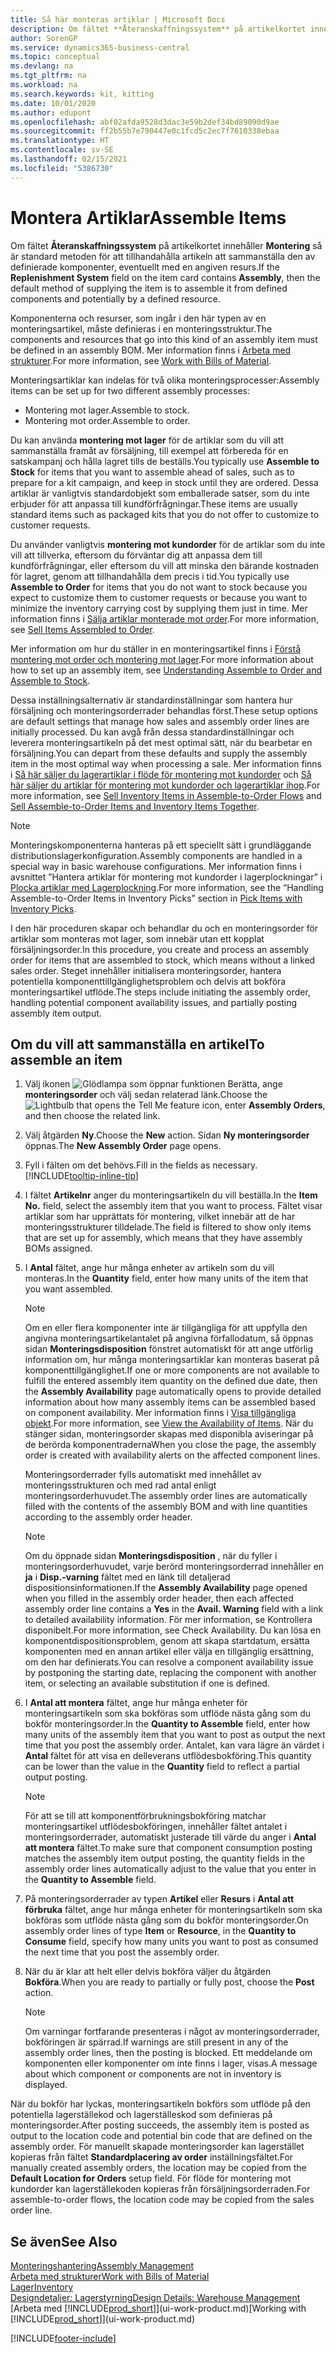 ```yaml
---
title: Så här monteras artiklar | Microsoft Docs
description: Om fältet **Återanskaffningssystem** på artikelkortet innehåller **Montering**, när standard metoden för att tillhandahålla artikeln är att sammanställa från definierade komponenter och eventuellt med en viss resurs.
author: SorenGP
ms.service: dynamics365-business-central
ms.topic: conceptual
ms.devlang: na
ms.tgt_pltfrm: na
ms.workload: na
ms.search.keywords: kit, kitting
ms.date: 10/01/2020
ms.author: edupont
ms.openlocfilehash: abf02afda9528d3dac3e59b2def34bd89090d9ae
ms.sourcegitcommit: ff2b55b7e790447e0c1fcd5c2ec7f7610338ebaa
ms.translationtype: HT
ms.contentlocale: sv-SE
ms.lasthandoff: 02/15/2021
ms.locfileid: "5386730"
---
```

# <a name="assemble-items"></a><span data-ttu-id="94b24-103">Montera Artiklar</span><span class="sxs-lookup"><span data-stu-id="94b24-103">Assemble Items</span></span>
<span data-ttu-id="94b24-104">Om fältet **Återanskaffningssystem** på artikelkortet innehåller **Montering** så är standard metoden för att tillhandahålla artikeln att sammanställa den av definierade komponenter, eventuellt med en angiven resurs.</span><span class="sxs-lookup"><span data-stu-id="94b24-104">If the **Replenishment System** field on the item card contains **Assembly**, then the default method of supplying the item is to assemble it from defined components and potentially by a defined resource.</span></span>  

<span data-ttu-id="94b24-105">Komponenterna och resurser, som ingår i den här typen av en monteringsartikel, måste definieras i en monteringsstruktur.</span><span class="sxs-lookup"><span data-stu-id="94b24-105">The components and resources that go into this kind of an assembly item must be defined in an assembly BOM.</span></span> <span data-ttu-id="94b24-106">Mer information finns i [Arbeta med strukturer](inventory-how-work-BOMs.md).</span><span class="sxs-lookup"><span data-stu-id="94b24-106">For more information, see [Work with Bills of Material](inventory-how-work-BOMs.md).</span></span>  

<span data-ttu-id="94b24-107">Monteringsartiklar kan indelas för två olika monteringsprocesser:</span><span class="sxs-lookup"><span data-stu-id="94b24-107">Assembly items can be set up for two different assembly processes:</span></span>  

-   <span data-ttu-id="94b24-108">Montering mot lager.</span><span class="sxs-lookup"><span data-stu-id="94b24-108">Assemble to stock.</span></span>  
-   <span data-ttu-id="94b24-109">Montering mot order.</span><span class="sxs-lookup"><span data-stu-id="94b24-109">Assemble to order.</span></span>  

<span data-ttu-id="94b24-110">Du kan använda **montering mot lager** för de artiklar som du vill att sammanställa framåt av försäljning, till exempel att förbereda för en satskampanj och hålla lagret tills de beställs.</span><span class="sxs-lookup"><span data-stu-id="94b24-110">You typically use **Assemble to Stock** for items that you want to assemble ahead of sales, such as to prepare for a kit campaign, and keep in stock until they are ordered.</span></span> <span data-ttu-id="94b24-111">Dessa artiklar är vanligtvis standardobjekt som emballerade satser, som du inte erbjuder för att anpassa till kundförfrågningar.</span><span class="sxs-lookup"><span data-stu-id="94b24-111">These items are usually standard items such as packaged kits that you do not offer to customize to customer requests.</span></span>  

<span data-ttu-id="94b24-112">Du använder vanligtvis **montering mot kundorder** för de artiklar som du inte vill att tillverka, eftersom du förväntar dig att anpassa dem till kundförfrågningar, eller eftersom du vill att minska den bärande kostnaden för lagret, genom att tillhandahålla dem precis i tid.</span><span class="sxs-lookup"><span data-stu-id="94b24-112">You typically use **Assemble to Order** for items that you do not want to stock because you expect to customize them to customer requests or because you want to minimize the inventory carrying cost by supplying them just in time.</span></span> <span data-ttu-id="94b24-113">Mer information finns i [Sälja artiklar monterade mot order](assembly-how-to-sell-items-assembled-to-order.md).</span><span class="sxs-lookup"><span data-stu-id="94b24-113">For more information, see [Sell Items Assembled to Order](assembly-how-to-sell-items-assembled-to-order.md).</span></span>  

<span data-ttu-id="94b24-114">Mer information om hur du ställer in en monteringsartikel finns i [Förstå montering mot order och montering mot lager](assembly-assemble-to-order-or-assemble-to-stock.md).</span><span class="sxs-lookup"><span data-stu-id="94b24-114">For more information about how to set up an assembly item, see [Understanding Assemble to Order and Assemble to Stock](assembly-assemble-to-order-or-assemble-to-stock.md).</span></span>  

<span data-ttu-id="94b24-115">Dessa inställningsalternativ är standardinställningar som hantera hur försäljning och monteringsorderrader behandlas först.</span><span class="sxs-lookup"><span data-stu-id="94b24-115">These setup options are default settings that manage how sales and assembly order lines are initially processed.</span></span> <span data-ttu-id="94b24-116">Du kan avgå från dessa standardinställningar och leverera monteringsartikeln på det mest optimal sätt, när du bearbetar en försäljning.</span><span class="sxs-lookup"><span data-stu-id="94b24-116">You can depart from these defaults and supply the assembly item in the most optimal way when processing a sale.</span></span> <span data-ttu-id="94b24-117">Mer information finns i [Så här säljer du lagerartiklar i flöde för montering mot kundorder](assembly-how-to-sell-assemble-to-order-items-and-inventory-items-together.md) och [Så här säljer du artiklar för montering mot kundorder och lagerartiklar ihop](assembly-how-to-sell-assemble-to-order-items-and-inventory-items-together.md).</span><span class="sxs-lookup"><span data-stu-id="94b24-117">For more information, see [Sell Inventory Items in Assemble-to-Order Flows](assembly-how-to-sell-assemble-to-order-items-and-inventory-items-together.md) and [Sell Assemble-to-Order Items and Inventory Items Together](assembly-how-to-sell-assemble-to-order-items-and-inventory-items-together.md).</span></span>

> [!NOTE]  
> <span data-ttu-id="94b24-118">Monteringskomponenterna hanteras på ett speciellt sätt i grundläggande distributionslagerkonfiguration.</span><span class="sxs-lookup"><span data-stu-id="94b24-118">Assembly components are handled in a special way in basic warehouse configurations.</span></span> <span data-ttu-id="94b24-119">Mer information finns i avsnittet ”Hantera artiklar för montering mot kundorder i lagerplockningar” i [Plocka artiklar med Lagerplockning](warehouse-how-to-pick-items-with-inventory-picks.md).</span><span class="sxs-lookup"><span data-stu-id="94b24-119">For more information, see the “Handling Assemble-to-Order Items in Inventory Picks” section in [Pick Items with Inventory Picks](warehouse-how-to-pick-items-with-inventory-picks.md).</span></span>   

<span data-ttu-id="94b24-120">I den här proceduren skapar och behandlar du och en monteringsorder för artiklar som monteras mot lager, som innebär utan ett kopplat försäljningsorder.</span><span class="sxs-lookup"><span data-stu-id="94b24-120">In this procedure, you create and process an assembly order for items that are assembled to stock, which means without a linked sales order.</span></span> <span data-ttu-id="94b24-121">Steget innehåller initialisera monteringsorder, hantera potentiella komponenttillgänglighetsproblem och delvis att bokföra monteringsartikel utflöde.</span><span class="sxs-lookup"><span data-stu-id="94b24-121">The steps include initiating the assembly order, handling potential component availability issues, and partially posting assembly item output.</span></span>

## <a name="to-assemble-an-item"></a><span data-ttu-id="94b24-122">Om du vill att sammanställa en artikel</span><span class="sxs-lookup"><span data-stu-id="94b24-122">To assemble an item</span></span>  
1.  <span data-ttu-id="94b24-123">Välj ikonen ![Glödlampa som öppnar funktionen Berätta](media/ui-search/search_small.png "Berätta vad du vill göra"), ange **monteringsorder** och välj sedan relaterad länk.</span><span class="sxs-lookup"><span data-stu-id="94b24-123">Choose the ![Lightbulb that opens the Tell Me feature](media/ui-search/search_small.png "Tell me what you want to do") icon, enter **Assembly Orders**, and then choose the related link.</span></span>  
2.  <span data-ttu-id="94b24-124">Välj åtgärden **Ny**.</span><span class="sxs-lookup"><span data-stu-id="94b24-124">Choose the **New** action.</span></span> <span data-ttu-id="94b24-125">Sidan **Ny monteringsorder** öppnas.</span><span class="sxs-lookup"><span data-stu-id="94b24-125">The **New Assembly Order** page opens.</span></span>  
3.  <span data-ttu-id="94b24-126">Fyll i fälten om det behövs.</span><span class="sxs-lookup"><span data-stu-id="94b24-126">Fill in the fields as necessary.</span></span> [!INCLUDE[tooltip-inline-tip](includes/tooltip-inline-tip_md.md)]
4.  <span data-ttu-id="94b24-127">I fältet **Artikelnr** anger du monteringsartikeln du vill beställa.</span><span class="sxs-lookup"><span data-stu-id="94b24-127">In the **Item No.** field, select the assembly item that you want to process.</span></span> <span data-ttu-id="94b24-128">Fältet visar artiklar som har upprättats för montering, vilket innebär att de har monteringsstrukturer tilldelade.</span><span class="sxs-lookup"><span data-stu-id="94b24-128">The field is filtered to show only items that are set up for assembly, which means that they have assembly BOMs assigned.</span></span>  
5.  <span data-ttu-id="94b24-129">I **Antal** fältet, ange hur många enheter av artikeln som du vill monteras.</span><span class="sxs-lookup"><span data-stu-id="94b24-129">In the **Quantity** field, enter how many units of the item that you want assembled.</span></span>  

    > [!NOTE]  
    >  <span data-ttu-id="94b24-130">Om en eller flera komponenter inte är tillgängliga för att uppfylla den angivna monteringsartikelantalet på angivna förfallodatum, så öppnas sidan **Monteringsdisposition** fönstret automatiskt för att ange utförlig information om, hur många monteringsartiklar kan monteras baserat på komponenttillgänglighet.</span><span class="sxs-lookup"><span data-stu-id="94b24-130">If one or more components are not available to fulfill the entered assembly item quantity on the defined due date, then the **Assembly Availability** page automatically opens to provide detailed information about how many assembly items can be assembled based on component availability.</span></span> <span data-ttu-id="94b24-131">Mer information finns i [Visa tillgängliga objekt](inventory-how-availability-overview.md).</span><span class="sxs-lookup"><span data-stu-id="94b24-131">For more information, see [View the Availability of Items](inventory-how-availability-overview.md).</span></span> <span data-ttu-id="94b24-132">När du stänger sidan, monteringsorder skapas med disponibla aviseringar på de berörda komponentraderna</span><span class="sxs-lookup"><span data-stu-id="94b24-132">When you close the page, the assembly order is created with availability alerts on the affected component lines.</span></span>  

    <span data-ttu-id="94b24-133">Monteringsorderrader fylls automatiskt med innehållet av monteringsstrukturen och med rad antal enligt monteringsorderhuvudet.</span><span class="sxs-lookup"><span data-stu-id="94b24-133">The assembly order lines are automatically filled with the contents of the assembly BOM and with line quantities according to the assembly order header.</span></span>  

    > [!NOTE]  
    >  <span data-ttu-id="94b24-134">Om du öppnade sidan **Monteringsdisposition** , när du fyller i monteringsorderhuvudet, varje berörd monteringsorderrad innehåller en **ja** i **Disp.-varning** fältet med en länk till detaljerad dispositionsinformationen.</span><span class="sxs-lookup"><span data-stu-id="94b24-134">If the **Assembly Availability** page opened when you filled in the assembly order header, then each affected assembly order line contains a **Yes** in the **Avail. Warning** field with a link to detailed availability information.</span></span> <span data-ttu-id="94b24-135">För mer information, se Kontrollera disponibelt.</span><span class="sxs-lookup"><span data-stu-id="94b24-135">For more information, see Check Availability.</span></span> <span data-ttu-id="94b24-136">Du kan lösa en komponentdispositionsproblem, genom att skapa startdatum, ersätta komponenten med en annan artikel eller välja en tillgänglig ersättning, om den har definierats.</span><span class="sxs-lookup"><span data-stu-id="94b24-136">You can resolve a component availability issue by postponing the starting date, replacing the component with another item, or selecting an available substitution if one is defined.</span></span>  

6.  <span data-ttu-id="94b24-137">I **Antal att montera** fältet, ange hur många enheter för monteringsartikeln som ska bokföras som utflöde nästa gång som du bokför monteringsorder.</span><span class="sxs-lookup"><span data-stu-id="94b24-137">In the **Quantity to Assemble** field, enter how many units of the assembly item that you want to post as output the next time that you post the assembly order.</span></span> <span data-ttu-id="94b24-138">Antalet, kan vara lägre än värdet i **Antal** fältet för att visa en delleverans utflödesbokföring.</span><span class="sxs-lookup"><span data-stu-id="94b24-138">This quantity can be lower than the value in the **Quantity** field to reflect a partial output posting.</span></span>  

    > [!NOTE]  
    >  <span data-ttu-id="94b24-139">För att se till att komponentförbrukningsbokföring matchar monteringsartikel utflödesbokföringen, innehåller fältet antalet i monteringsorderrader, automatiskt justerade till värde du anger i **Antal att montera** fältet.</span><span class="sxs-lookup"><span data-stu-id="94b24-139">To make sure that component consumption posting matches the assembly item output posting, the quantity fields in the assembly order lines automatically adjust to the value that you enter in the **Quantity to Assemble** field.</span></span>  
7.  <span data-ttu-id="94b24-140">På monteringsorderrader av typen **Artikel** eller **Resurs** i **Antal att förbruka** fältet, ange hur många enheter för monteringsartikeln som ska bokföras som utflöde nästa gång som du bokför monteringsorder.</span><span class="sxs-lookup"><span data-stu-id="94b24-140">On assembly order lines of type **Item** or **Resource**, in the **Quantity to Consume** field, specify how many units you want to post as consumed the next time that you post the assembly order.</span></span>
8.  <span data-ttu-id="94b24-141">När du är klar att helt eller delvis bokföra väljer du åtgärden **Bokföra**.</span><span class="sxs-lookup"><span data-stu-id="94b24-141">When you are ready to partially or fully post, choose the **Post** action.</span></span>  

    > [!NOTE]  
    >  <span data-ttu-id="94b24-142">Om varningar fortfarande presenteras i något av monteringsorderrader, bokföringen är spärrad.</span><span class="sxs-lookup"><span data-stu-id="94b24-142">If warnings are still present in any of the assembly order lines, then the posting is blocked.</span></span> <span data-ttu-id="94b24-143">Ett meddelande om komponenten eller komponenter om inte finns i lager, visas.</span><span class="sxs-lookup"><span data-stu-id="94b24-143">A message about which component or components are not in inventory is displayed.</span></span>  

<span data-ttu-id="94b24-144">När du bokför har lyckas, monteringsartikeln bokförs som utflöde på den potentiella lagerställekod och lagerställeskod som definieras på monteringsorder.</span><span class="sxs-lookup"><span data-stu-id="94b24-144">After posting succeeds, the assembly item is posted as output to the location code and potential bin code that are defined on the assembly order.</span></span> <span data-ttu-id="94b24-145">För manuellt skapade monteringsorder kan lagerstället kopieras från fältet **Standardplacering av order** inställningsfältet.</span><span class="sxs-lookup"><span data-stu-id="94b24-145">For manually created assembly orders, the location may be copied from the **Default Location for Orders** setup field.</span></span> <span data-ttu-id="94b24-146">För flöde för montering mot kundorder kan lagerställekoden kopieras från försäljningsorderraden.</span><span class="sxs-lookup"><span data-stu-id="94b24-146">For assemble-to-order flows, the location code may be copied from the sales order line.</span></span>  

## <a name="see-also"></a><span data-ttu-id="94b24-147">Se även</span><span class="sxs-lookup"><span data-stu-id="94b24-147">See Also</span></span>
[<span data-ttu-id="94b24-148">Monteringshantering</span><span class="sxs-lookup"><span data-stu-id="94b24-148">Assembly Management</span></span>](assembly-assemble-items.md)  
[<span data-ttu-id="94b24-149">Arbeta med strukturer</span><span class="sxs-lookup"><span data-stu-id="94b24-149">Work with Bills of Material</span></span>](inventory-how-work-BOMs.md)  
[<span data-ttu-id="94b24-150">Lager</span><span class="sxs-lookup"><span data-stu-id="94b24-150">Inventory</span></span>](inventory-manage-inventory.md)  
[<span data-ttu-id="94b24-151">Designdetaljer: Lagerstyrning</span><span class="sxs-lookup"><span data-stu-id="94b24-151">Design Details: Warehouse Management</span></span>](design-details-warehouse-management.md)  
<span data-ttu-id="94b24-152">[Arbeta med [!INCLUDE[prod_short](includes/prod_short.md)]](ui-work-product.md)</span><span class="sxs-lookup"><span data-stu-id="94b24-152">[Working with [!INCLUDE[prod_short](includes/prod_short.md)]](ui-work-product.md)</span></span>


[!INCLUDE[footer-include](includes/footer-banner.md)]